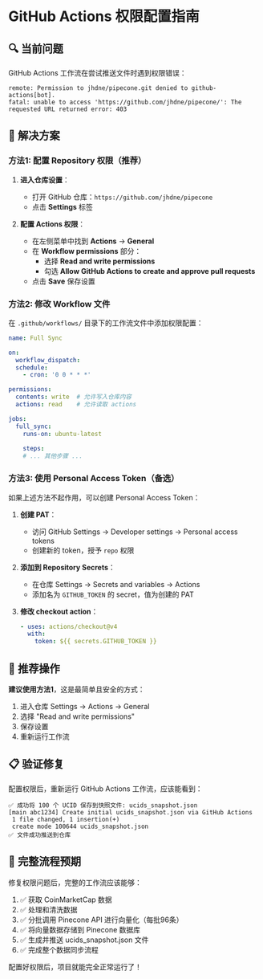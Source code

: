 # GitHub Actions 权限配置指南

## 🔍 当前问题

GitHub Actions 工作流在尝试推送文件时遇到权限错误：

```
remote: Permission to jhdne/pipecone.git denied to github-actions[bot].
fatal: unable to access 'https://github.com/jhdne/pipecone/': The requested URL returned error: 403
```

## 🔧 解决方案

### 方法1: 配置 Repository 权限（推荐）

1. **进入仓库设置**：
   - 打开 GitHub 仓库：`https://github.com/jhdne/pipecone`
   - 点击 **Settings** 标签

2. **配置 Actions 权限**：
   - 在左侧菜单中找到 **Actions** → **General**
   - 在 **Workflow permissions** 部分：
     - 选择 **Read and write permissions**
     - 勾选 **Allow GitHub Actions to create and approve pull requests**
   - 点击 **Save** 保存设置

### 方法2: 修改 Workflow 文件

在 `.github/workflows/` 目录下的工作流文件中添加权限配置：

```yaml
name: Full Sync

on:
  workflow_dispatch:
  schedule:
    - cron: '0 0 * * *'

permissions:
  contents: write  # 允许写入仓库内容
  actions: read    # 允许读取 actions

jobs:
  full_sync:
    runs-on: ubuntu-latest
    
    steps:
    # ... 其他步骤 ...
```

### 方法3: 使用 Personal Access Token（备选）

如果上述方法不起作用，可以创建 Personal Access Token：

1. **创建 PAT**：
   - 访问 GitHub Settings → Developer settings → Personal access tokens
   - 创建新的 token，授予 `repo` 权限

2. **添加到 Repository Secrets**：
   - 在仓库 Settings → Secrets and variables → Actions
   - 添加名为 `GITHUB_TOKEN` 的 secret，值为创建的 PAT

3. **修改 checkout action**：
   ```yaml
   - uses: actions/checkout@v4
     with:
       token: ${{ secrets.GITHUB_TOKEN }}
   ```

## 🎯 推荐操作

**建议使用方法1**，这是最简单且安全的方式：

1. 进入仓库 Settings → Actions → General
2. 选择 "Read and write permissions"
3. 保存设置
4. 重新运行工作流

## 📋 验证修复

配置权限后，重新运行 GitHub Actions 工作流，应该能看到：

```
✅ 成功将 100 个 UCID 保存到快照文件: ucids_snapshot.json
[main abc1234] Create initial ucids_snapshot.json via GitHub Actions
 1 file changed, 1 insertion(+)
 create mode 100644 ucids_snapshot.json
✅ 文件成功推送到仓库
```

## 🚀 完整流程预期

修复权限问题后，完整的工作流应该能够：

1. ✅ 获取 CoinMarketCap 数据
2. ✅ 处理和清洗数据
3. ✅ 分批调用 Pinecone API 进行向量化（每批96条）
4. ✅ 将向量数据存储到 Pinecone 数据库
5. ✅ 生成并推送 ucids_snapshot.json 文件
6. ✅ 完成整个数据同步流程

配置好权限后，项目就能完全正常运行了！
